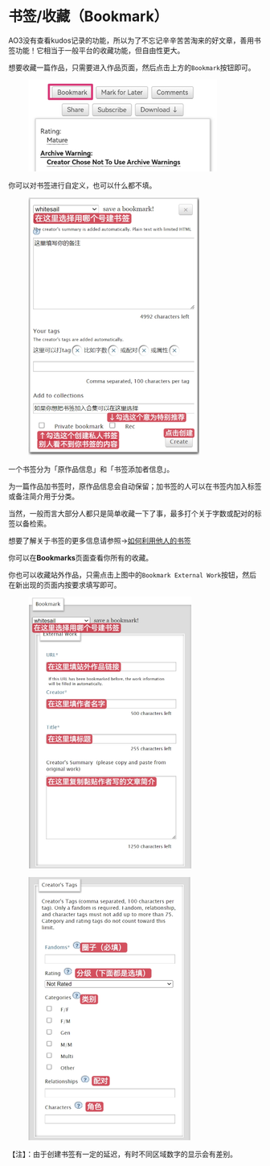 # 书签/收藏（Bookmark）

AO3没有查看kudos记录的功能，所以为了不忘记辛辛苦苦淘来的好文章，善用书签功能！它相当于一般平台的收藏功能，但自由性更大。

想要收藏一篇作品，只需要进入作品页面，然后点击上方的`Bookmark`按钮即可。

<figure><img src="../.gitbook/assets/Screenshot_20230324_113539.jpg" alt="" width="375"><figcaption></figcaption></figure>

你可以对书签进行自定义，也可以什么都不填。

<figure><img src="../.gitbook/assets/MTXX_MH20230324_215306266.jpg" alt="" width="340"><figcaption></figcaption></figure>

一个书签分为「原作品信息」和「书签添加者信息」。

为一篇作品加书签时，原作品信息会自动保留；加书签的人可以在书签内加入标签或备注简介用于分类。

当然，一般而言大部分人都只是简单收藏一下了事，最多打个关于字数或配对的标签以备检索。

想要了解关于书签的更多信息请参照→[如何利用他人的书签](../ru-he-chi-fan-chu-ji-ban/ru-he-li-yong-ta-ren-de-shu-qian.md)

你可以在**Bookmarks**页面查看你所有的收藏。

你也可以收藏站外作品，只需点击上图中的`Bookmark External Work`按钮，然后在新出现的页面内按要求填写即可。

<figure><img src="../.gitbook/assets/MTXX_MH20230324_220250737.jpg" alt="" width="325"><figcaption></figcaption></figure>

<figure><img src="../.gitbook/assets/MTXX_MH20230324_220454425.jpg" alt="" width="323"><figcaption></figcaption></figure>

【注】：由于创建书签有一定的延迟，有时不同区域数字的显示会有差别。
